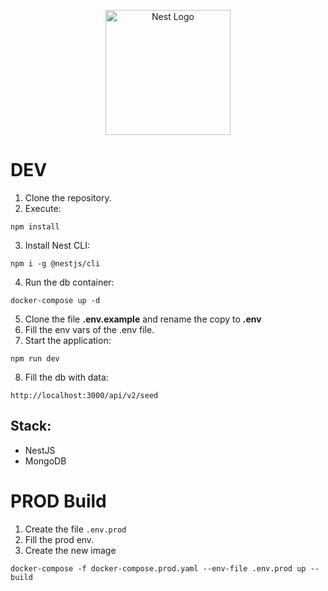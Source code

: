 <p align="center">
  <a href="http://nestjs.com/" target="blank"><img src="https://nestjs.com/img/logo-small.svg" width="200" alt="Nest Logo" /></a>
</p>

[circleci-image]: https://img.shields.io/circleci/build/github/nestjs/nest/master?token=abc123def456
[circleci-url]: https://circleci.com/gh/nestjs/nest


# DEV

1. Clone the repository.
2. Execute:
```
npm install
```
3. Install Nest CLI:
```
npm i -g @nestjs/cli
```
4. Run the db container: 
```
docker-compose up -d
```
5. Clone the file __.env.example__ and rename the copy to __.env__
6. Fill the env vars of the .env file.
7. Start the application: 
```
npm run dev
```
8. Fill the db with data:
```
http://localhost:3000/api/v2/seed
```

## Stack:
* NestJS
* MongoDB

# PROD Build

1. Create the file ```.env.prod```
2. Fill the prod env.
3. Create the new image
```
docker-compose -f docker-compose.prod.yaml --env-file .env.prod up --build
```